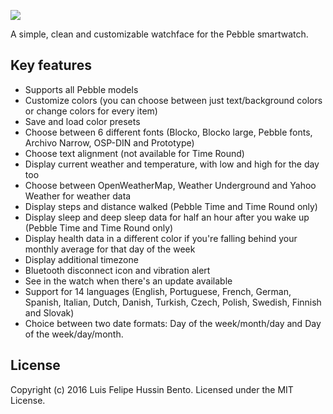 ![](https://raw.githubusercontent.com/hussin/timeboxed-watchface/master/assets/banner_basalt.png)

A simple, clean and customizable watchface for the Pebble smartwatch.

## Key features

 * Supports all Pebble models
 * Customize colors (you can choose between just text/background colors or change colors for every item)
 * Save and load color presets
 * Choose between 6 different fonts (Blocko, Blocko large, Pebble fonts, Archivo Narrow, OSP-DIN and Prototype)
 * Choose text alignment (not available for Time Round)
 * Display current weather and temperature, with low and high for the day too
 * Choose between OpenWeatherMap, Weather Underground and Yahoo Weather for weather data
 * Display steps and distance walked (Pebble Time and Time Round only)
 * Display sleep and deep sleep data for half an hour after you wake up (Pebble Time and Time Round only)
 * Display health data in a different color if you're falling behind your monthly average for that day of the week
 * Display additional timezone
 * Bluetooth disconnect icon and vibration alert
 * See in the watch when there's an update available
 * Support for 14 languages (English, Portuguese, French, German, Spanish, Italian, Dutch, Danish, Turkish, Czech, Polish, Swedish, Finnish and Slovak)
 * Choice between two date formats: Day of the week/month/day and Day of the week/day/month.

## License
Copyright (c) 2016 Luis Felipe Hussin Bento. Licensed under the MIT License.

